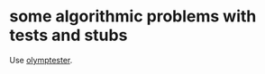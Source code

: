# some algorithmic problems with tests and stubs

Use [olymptester](https://github.com/jrojer/olymptester).
